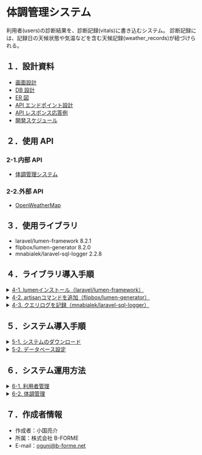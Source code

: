 # 体調管理システム

利用者(users)の診断結果を、診断記録(vitals)に書き込むシステム。
診断記録には、記録日の天候状態や気温などを含む天候記録(weather_records)が紐づけられる。

## １．設計資料

-   [画面設計](https://docs.google.com/drawings/d/1HRpf0FsIG2ihrmZNM-kWKNghog_lJaFbb94c3Ihc5AA/edit)
-   [DB 設計](https://docs.google.com/spreadsheets/d/1Dpr1UnTkSQ4foVOOafWeTkwmj__GR3jDHQJB0EJjQD8/edit#gid=355284150)
-   [ER 図](https://app.diagrams.net/#G1uFSoukUeDH5xBLUCRw7Xq_U4bZjIn8k6)
-   [API エンドポイント設計](https://docs.google.com/document/d/1nzwOOMiTEX0H6Al8D5FQha6ZRQWBpHxF127H54lwwH8/edit#heading=h.ufngolqh9dqd)
-   [API レスポンス応答例](https://docs.google.com/document/d/1xhV_T4maI_YK_tYLV0B6tEElpyJqqwXdqqCGvDUCdVc/edit#heading=h.ufngolqh9dqd)
-   [開発スケジュール](https://docs.google.com/spreadsheets/d/1pktmIHOrpgIP3QI_BYsrIrVsLGvIot12vGroCmr9JU0/edit#gid=0)

## ２．使用 API

### 2-1.内部 API

-   [体調管理システム](http://localhost:8000)

### 2-2.外部 API

-   [OpenWeatherMap](https://openweathermap.org/api)

## ３．使用ライブラリ

-   laravel/lumen-framework 8.2.1
-   flipbox/lumen-generator 8.2.0
-   mnabialek/laravel-sql-logger 2.2.8

## ４．ライブラリ導入手順

<details>
<summary><u>4-1. lumenインストール（laravel/lumen-framework）</u></summary>
<br>

**> install コマンド**

```
composer create-project --prefer-dist laravel/lumen vital_management_system
```

**> bootstrap\app.php**

```php
//ファサードとエロケントのコメントアウトを解除
$app->withFacades();
$app->withEloquent();
```

<br>
</details>

<details>
<summary><u>4-2. artisanコマンドを追加（flipbox/lumen-generator）</u></summary>
<br>

**> install コマンド**

```
composer require flipbox/lumen-generator
```

**> bootstrap\app.php**

```php
//サービスプロバイダを追加
$app->register(Flipbox\LumenGenerator\LumenGeneratorServiceProvider::class);
```

<br>
</details>

<details>
<summary><u>4-3. クエリログを記録（mnabialek/laravel-sql-logger）</u></summary>
<br>

**> install コマンド**

```
composer require mnabialek/laravel-sql-logger --dev
```

**> .env に追記**

```
SQL_LOGGER_DIRECTORY="logs/sql"
SQL_LOGGER_USE_SECONDS=false
SQL_LOGGER_CONSOLE_SUFFIX=
SQL_LOGGER_LOG_EXTENSION=".sql"
SQL_LOGGER_ALL_QUERIES_ENABLED=true
SQL_LOGGER_ALL_QUERIES_OVERRIDE=false
SQL_LOGGER_ALL_QUERIES_PATTERN="#.*#i"
SQL_LOGGER_ALL_QUERIES_FILE_NAME="[Y-m-d]-log"
SQL_LOGGER_SLOW_QUERIES_ENABLED=true
SQL_LOGGER_SLOW_QUERIES_MIN_EXEC_TIME=100
SQL_LOGGER_SLOW_QUERIES_PATTERN="#.*#i"
SQL_LOGGER_SLOW_QUERIES_FILE_NAME="[Y-m-d]-slow-log"
SQL_LOGGER_FORMAT_NEW_LINES_TO_SPACES=false
SQL_LOGGER_FORMAT_ENTRY_FORMAT="/* [origin]\\n   Query [query_nr] - [datetime] [[query_time]] */\\n[query]\\n[separator]\\n"

```

**> bootstrap\app.php**

```php
//サービスプロバイダを追加
$app->register(Mnabialek\LaravelSqlLogger\Providers\ServiceProvider::class);
```

<br>
</details>

## ５．システム導入手順

<details>
<summary><u>5-1. システムのダウンロード</u></summary>
<br>

**> git clone コマンド**

```
git clone https://github.com/b-forme-oguni/vital_management_system.git
```

<br>
</details>

<details>
<summary><u>5-2. データベース設定</u></summary>
<br>

**> .env のデータベース設定を編集**

```
DB_DATABASE=vital_management_system
DB_USERNAME=root
DB_PASSWORD=
```

<br>
</details>

## ６．システム運用方法

<details>
<summary><u>6-1. 利用者管理</u></summary>

-   6-1-1 利用者の登録
-   6-1-2 利用者情報の編集
-   6-1-3 利用者情報の削除
-   6-1-1 利用者の登録

</details>

<details>
<summary><u>6-2. 体調管理</u></summary>

-   6-2-1 体調の登録
-   6-2-2 体調の編集
-   6-2-3 利用者の月間体調表の出力

</details>

## ７．作成者情報

-   作成者：小国亮介
-   所属：株式会社 B-FORME
-   E-mail：oguni@b-forme.net

